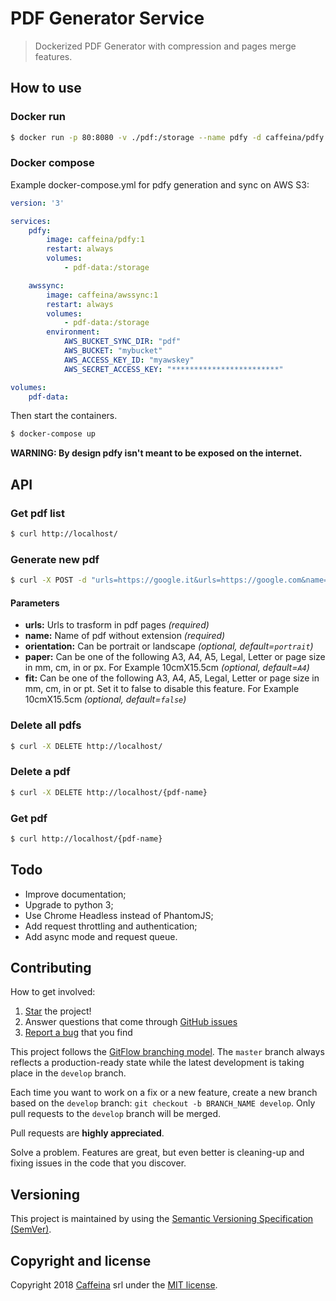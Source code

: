 # PDF Generator Service
> Dockerized PDF Generator with compression and pages merge features.

## How to use

### Docker run

```bash
$ docker run -p 80:8080 -v ./pdf:/storage --name pdfy -d caffeina/pdfy:1
```

### Docker compose

Example docker-compose.yml for pdfy generation and sync on AWS S3:

```yaml
version: '3'

services:
    pdfy:
        image: caffeina/pdfy:1
        restart: always
        volumes:
            - pdf-data:/storage

    awssync:
        image: caffeina/awssync:1
        restart: always
        volumes:
            - pdf-data:/storage
        environment:
            AWS_BUCKET_SYNC_DIR: "pdf"
            AWS_BUCKET: "mybucket"
            AWS_ACCESS_KEY_ID: "myawskey"
            AWS_SECRET_ACCESS_KEY: "************************"

volumes:
    pdf-data:
```

Then start the containers.

```bash
$ docker-compose up
```

**WARNING: By design pdfy isn't meant to be exposed on the internet.**


## API

### Get pdf list

```bash
$ curl http://localhost/
```

### Generate new pdf

```bash
$ curl -X POST -d "urls=https://google.it&urls=https://google.com&name=google&orientation=portrait&paper=10cmX15.5cm&fit=Letter" http://localhost/
```

#### Parameters

- **urls:** Urls to trasform in pdf pages *(required)*
- **name:** Name of pdf without extension *(required)*
- **orientation:** Can be portrait or landscape *(optional, default=`portrait`)*
- **paper:** Can be one of the following A3, A4, A5, Legal, Letter or page size in mm, cm, in or px. For Example 10cmX15.5cm *(optional, default=`A4`)*
- **fit:** Can be one of the following A3, A4, A5, Legal, Letter or page size in mm, cm, in or pt. Set it to false to disable this feature. For Example 10cmX15.5cm *(optional, default=`false`)*

### Delete all pdfs

```bash
$ curl -X DELETE http://localhost/
```

### Delete a pdf

```bash
$ curl -X DELETE http://localhost/{pdf-name}
```

### Get pdf

```bash
$ curl http://localhost/{pdf-name}
```

## Todo

- Improve documentation;
- Upgrade to python 3;
- Use Chrome Headless instead of PhantomJS;
- Add request throttling and authentication;
- Add async mode and request queue.


## Contributing

How to get involved:

1. [Star](https://github.com/gadiener/docker-pdfy/stargazers) the project!
2. Answer questions that come through [GitHub issues](https://github.com/gadiener/docker-pdfy/issues?state=open)
3. [Report a bug](https://github.com/gadiener/docker-pdfy/issues/new) that you find

This project follows the [GitFlow branching model](http://nvie.com/posts/a-successful-git-branching-model). The ```master``` branch always reflects a production-ready state while the latest development is taking place in the ```develop``` branch.

Each time you want to work on a fix or a new feature, create a new branch based on the ```develop``` branch: ```git checkout -b BRANCH_NAME develop```. Only pull requests to the ```develop``` branch will be merged.

Pull requests are **highly appreciated**.

Solve a problem. Features are great, but even better is cleaning-up and fixing issues in the code that you discover.


## Versioning

This project is maintained by using the [Semantic Versioning Specification (SemVer)](http://semver.org).


## Copyright and license

Copyright 2018 [Caffeina](http://caffeina.com) srl under the [MIT license](LICENSE.md).